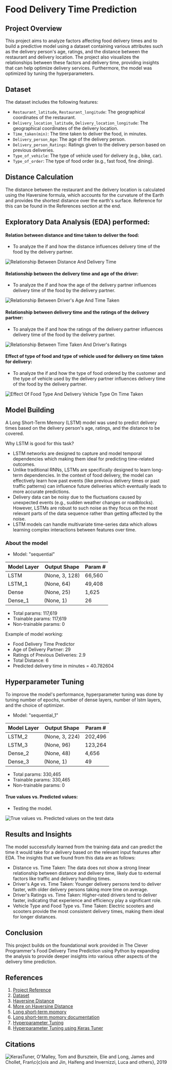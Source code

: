 # Food Delivery Time Prediction

## Project Overview

This project aims to analyze factors affecting food delivery times and to build a predictive model using a dataset containing various attributes such as the delivery person's age, ratings, and the distance between the restaurant and delivery location. The project also visualizes the relationships between these factors and delivery time, providing insights that can help optimize delivery services. Furthermore, the model was optimized by tuning the hyperparameters.

## Dataset

The dataset includes the following features:
- `Restaurant_latitude`, `Restaurant_longitude`: The geographical coordinates of the restaurant.
- `Delivery_location_latitude`, `Delivery_location_longitude`: The geographical coordinates of the delivery location.
- `Time_taken(min)`: The time taken to deliver the food, in minutes.
- `Delivery_person_Age`: The age of the delivery person.
- `Delivery_person_Ratings`: Ratings given to the delivery person based on previous deliveries.
- `Type_of_vehicle`: The type of vehicle used for delivery (e.g., bike, car).
- `Type_of_order`: The type of food order (e.g., fast food, fine dining).

## Distance Calculation

The distance between the restaurant and the delivery location is calculated using the Haversine formula, which accounts for the curvature of the Earth and provides the shortest distance over the earth's surface. Reference for this can be found in the References section at the end.

## Exploratory Data Analysis (EDA) performed:

#### Relation between distance and time taken to deliver the food:
- To analyze the if and how the distance influences delivery time of the food by the delivery partner.

![Relationship Between Distance And Delivery Time](output/relationship_between_distance_and_delivery_time.png)

#### Relationship between the delivery time and age of the driver:
- To analyze the if and how the age of the delivery partner influences delivery time of the food by the delivery partner.

![Relationship Between Driver's Age And Time Taken](output/relationship_between_driver_age_and_time_taken.png)

#### Relationship between delivery time and the ratings of the delivery partner:
- To analyze the if and how the ratings of the delivery partner influences delivery time of the food by the delivery partner.

![Relationship Between Time Taken And Driver's Ratings](output/relationship_between_time_taken_and_driver_ratings.png)

#### Effect of type of food and type of vehicle used for delivery on time taken for delivery:
- To analyze the if and how the type of food ordered by the customer and the type of vehicle used by the delivery partner influences delivery time of the food by the delivery partner.

![Effect Of Food Type And Delivery Vehicle Type On Time Taken](output/effect_of_food_type_and_delivery_vehicle_type_on_time_taken.png)

## Model Building

A Long Short-Term Memory (LSTM) model was used to predict delivery times based on the delivery person's age, ratings, and the distance to be covered.

Why LSTM is good for this task?
- LSTM networks are designed to capture and model temporal dependencies which making them ideal for predicting time-related outcomes.
- Unlike traditional RNNs, LSTMs are specifically designed to learn long-term dependencies. In the context of food delivery, the model can effectively learn how past events (like previous delivery times or past traffic patterns) can influence future deliveries which eventually leads to more accurate predictions.
- Delivery data can be noisy due to the fluctuations caused by unexpected events (e.g., sudden weather changes or roadblocks). However, LSTMs are robust to such noise as they focus on the most relevant parts of the data sequence rather than getting affected by the noise.
- LSTM models can handle multivariate time-series data which allows learning complex interactions between features over time.

### About the model

- Model: "sequential"

| Model Layer | Output Shape | Param # |
|-------------|--------------|---------|
| LSTM        | (None, 3, 128) | 66,560  |
| LSTM_1      | (None, 64)    | 49,408  |
| Dense       | (None, 25)    | 1,625   |
| Dense_1     | (None, 1)     | 26      |

-  Total params: 117,619
-  Trainable params: 117,619
-  Non-trainable params: 0

Example of model working:
- Food Delivery Time Predictor
- Age of Delivery Partner: 29
- Ratings of Previous Deliveries: 2.9
- Total Distance: 6
- Predicted delivery time in minutes =  40.782604

## Hyperparameter Tuning

To improve the model's performance, hyperparameter tuning was done by tuning number of epochs, number of dense layers, number of lstm layers, and the choice of optimizer.

- Model: "sequential_1"

| Model Layer | Output Shape | Param # |
|-------------|--------------|---------|
| LSTM_2      | (None, 3, 224) | 202,496  |
| LSTM_3      | (None, 96)    | 123,264  |
| Dense_2       | (None, 48)    | 4,656   |
| Dense_3     | (None, 1)     | 49      |

- Total params: 330,465
- Trainable params: 330,465
- Non-trainable params: 0

#### True values vs. Predicted values:
- Testing the model.

![True values vs. Predicted values on the test data](output/Final.png)

## Results and Insights

The model successfully learned from the training data and can predict the time it would take for a delivery based on the relevant input features after EDA. The insights that we found from this data are as follows:
- Distance vs. Time Taken: The data does not show a strong linear relationship between distance and delivery time, likely due to external factors like traffic and delivery handling times.
- Driver's Age vs. Time Taken: Younger delivery persons tend to deliver faster, with older delivery persons taking more time on average.
- Driver's Ratings vs. Time Taken: Higher-rated drivers tend to deliver faster, indicating that experience and efficiency play a significant role.
- Vehicle Type and Food Type vs. Time Taken: Electric scooters and scooters provide the most consistent delivery times, making them ideal for longer distances.

## Conclusion

This project builds on the foundational work provided in The Clever Programmer's Food Delivery Time Prediction using Python by expanding the analysis to provide deeper insights into various other aspects of the delivery time prediction.

## References
1. [Project Reference](https://thecleverprogrammer.com/2023/01/02/food-delivery-time-prediction-using-python/)
2. [Dataset](https://statso.io/food-delivery-time-prediction-case-study/)
3. [Haversine Distance](https://en.wikipedia.org/wiki/Haversine_formula)
4. [More on Haversine Distance](https://community.esri.com/t5/coordinate-reference-systems-blog/distance-on-a-sphere-the-haversine-formula/ba-p/902128)
5. [Long short-term momory](https://en.wikipedia.org/wiki/Long_short-term_memory)
6. [Long short-term momory documentation](https://pytorch.org/docs/stable/generated/torch.nn.LSTM.html)
7. [Hyperparameter Tuning](https://www.geeksforgeeks.org/hyperparameter-tuning/#)
8. [Hyperparameter Tuning using Keras Tuner](https://keras.io/keras_tuner/)

## Citations
![KerasTuner, O'Malley, Tom and Bursztein, Elie and Long, James and Chollet, Fran\c{c}ois and Jin, Haifeng and Invernizzi, Luca and others}, 2019](https://github.com/keras-team/keras-tuner)

